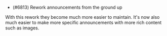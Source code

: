 - (#6813) Rework announcements from the ground up

With this rework they become much more easier to maintain. It's now also much easier to make more specific announcements with more rich content such as images.
